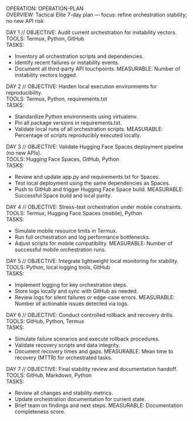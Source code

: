 OPERATION: OPERATION-PLAN  
OVERVIEW: Tactical Elite 7-day plan — focus: refine orchestration stability; no new API risk

DAY 1 // OBJECTIVE: Audit current orchestration for instability vectors.  
TOOLS: Termux, Python, GitHub  
TASKS:
- Inventory all orchestration scripts and dependencies.
- Identify recent failures or instability events.
- Document all third-party API touchpoints.
MEASURABLE: Number of instability vectors logged.

DAY 2 // OBJECTIVE: Harden local execution environments for reproducibility.  
TOOLS: Termux, Python, requirements.txt  
TASKS:
- Standardize Python environments using virtualenv.
- Pin all package versions in requirements.txt.
- Validate local runs of all orchestration scripts.
MEASURABLE: Percentage of scripts reproducibly executed locally.

DAY 3 // OBJECTIVE: Validate Hugging Face Spaces deployment pipeline (no new APIs).  
TOOLS: Hugging Face Spaces, GitHub, Python  
TASKS:
- Review and update app.py and requirements.txt for Spaces.
- Test local deployment using the same dependencies as Spaces.
- Push to GitHub and trigger Hugging Face Space build.
MEASURABLE: Successful Space build and local parity.

DAY 4 // OBJECTIVE: Stress-test orchestration under mobile constraints.  
TOOLS: Termux, Hugging Face Spaces (mobile), Python  
TASKS:
- Simulate mobile resource limits in Termux.
- Run full orchestration and log performance bottlenecks.
- Adjust scripts for mobile compatibility.
MEASURABLE: Number of successful mobile orchestration runs.

DAY 5 // OBJECTIVE: Integrate lightweight local monitoring for stability.  
TOOLS: Python, local logging tools, GitHub  
TASKS:
- Implement logging for key orchestration steps.
- Store logs locally and sync with GitHub as needed.
- Review logs for silent failures or edge-case errors.
MEASURABLE: Number of actionable issues detected via logs.

DAY 6 // OBJECTIVE: Conduct controlled rollback and recovery drills.  
TOOLS: GitHub, Python, Termux  
TASKS:
- Simulate failure scenarios and execute rollback procedures.
- Validate recovery scripts and data integrity.
- Document recovery times and gaps.
MEASURABLE: Mean time to recovery (MTTR) for orchestrated tasks.

DAY 7 // OBJECTIVE: Final stability review and documentation handoff.  
TOOLS: GitHub, Markdown, Python  
TASKS:
- Review all changes and stability metrics.
- Update orchestration documentation for current state.
- Brief team on findings and next steps.
MEASURABLE: Documentation completeness score.
